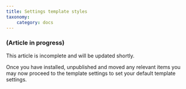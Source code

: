 ```yaml
---
title: Settings template styles
taxonomy:
    category: docs
---
```



### (Article in progress)
This article is incomplete and will be updated shortly.


Once you have installed, unpublished and moved any relevant items you may now proceed to the template settings to set your default template settings.